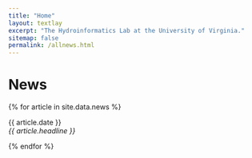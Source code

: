 ```yaml
---
title: "Home"
layout: textlay
excerpt: "The Hydroinformatics Lab at the University of Virginia."
sitemap: false
permalink: /allnews.html
---
```


# News

{% for article in site.data.news %}
<p>{{ article.date }} <br>
<em>{{ article.headline }}</em></p>
{% endfor %}
